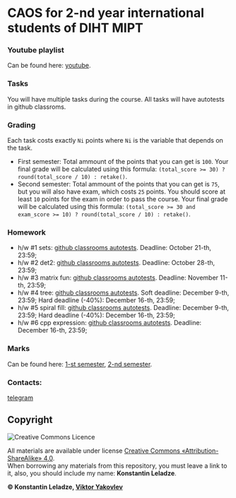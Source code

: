 # CAOS for 2-nd year international students of DIHT MIPT


### Youtube playlist
Can be found here: [youtube](https://www.youtube.com/playlist?list=PL85_gNEP3vgRtexq5fuq0BSrc3sV_6o_1).

### Tasks
You will have multiple tasks during the course. All tasks will have autotests in github classroms.

### Grading
Each task costs exactly `Ni` points where `Ni` is the variable that depends on the task.
+ First semester: Total ammount of the points that you can get is `100`. Your final grade will be calculated using this formula: `(total_score >= 30) ? round(total_score / 10) : retake()`.
+ Second semester: Total ammount of the points that you can get is `75`, but you will also have exam, which costs `25` points. You should score at least `10` points for the exam in order to pass the course. Your final grade will be calculated using this formula: `(total_score >= 30 and exam_score >= 10) ? round(total_score / 10) : retake()`.

### Homework
+ h/w #1 sets: [github classrooms autotests](https://classroom.github.com/a/4mZ6mppX). Deadline: October 21-th, 23:59;
+ h/w #2 det2: [github classrooms autotests](https://classroom.github.com/a/C3yZC7Hm). Deadline: October 28-th, 23:59;
+ h/w #3 matrix fun: [github classrooms autotests](https://classroom.github.com/a/-_1qo_tu). Deadline: November 11-th, 23:59;
+ h/w #4 tree: [github classrooms autotests](https://classroom.github.com/a/ye--z9tK). Soft deadline: December 9-th, 23:59; Hard deadline (-40%): December 16-th, 23:59;
+ h/w #5 spiral fill: [github classrooms autotests](https://classroom.github.com/a/iZxc-71K). Deadline: December 9-th, 23:59; Hard deadline (-40%): December 16-th, 23:59;
+ h/w #6 cpp expression: [github classrooms autotests](https://classroom.github.com/a/8xgWlV3G). Deadline: December 16-th, 23:59;

### Marks
Can be found here: [1-st semester](https://docs.google.com/spreadsheets/d/1Tgdwisz_XMZKl8V1fN_sbbZNGZV1ZJdvDhrT02vjiWs), [2-nd semester](https://docs.google.com/spreadsheets/d/1EiCgtpLBBbpxgMUO-nnZWvH66gPYAMjP5rds4FcNKTk).

### Contacts:
[telegram](https://t.me/konstantinleladze)


## Copyright

![Creative Commons Licence](https://i.creativecommons.org/l/by-sa/4.0/88x31.png)

All materials are available under license [Creative Commons «Attribution-ShareAlike» 4.0](http://creativecommons.org/licenses/by-sa/4.0/).\
When borrowing any materials from this repository, you must leave a link to it, also, you should include my name: **Konstantin Leladze**.

__© Konstantin Leladze, [Viktor Yakovlev](https://github.com/victor-yacovlev/mipt-diht-caos)__
